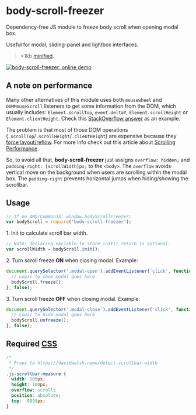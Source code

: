 # body-scroll-freezer

Dependency-free JS module to freeze body scroll when opening modal box.

Useful for modal, sliding-panel and lightbox interfaces.

> <1kb [minified](https://raw.githubusercontent.com/ramonvictor/body-scroll-freezer/master/docs/js/body-scroll-freezer.min.js).

<a href="https://ramonvictor.github.io/body-scroll-freezer/"><img src="https://raw.githubusercontent.com/ramonvictor/body-scroll-freezer/master/docs/assets/online-demo.png" alt="body-scroll-freezer: online demo" /></a>

## A note on performance

Many other alternatives of this module uses both `mousewheel` and `DOMMouseScroll` listeners to get some information from the DOM, which usually includes: `Element.scrollTop`, `event.deltaY`, `Element.scrollHeight` or `Element.clientHeight`. Check this [StackOverflow answer](http://stackoverflow.com/questions/5802467/prevent-scrolling-of-parent-element#answer-16324762) as an example.

The problem is that most of those DOM operations (`.scrollTop`/`.scrollHeight`/`.clientHeight`) are expensive because they [force layout/reflow](https://gist.github.com/paulirish/5d52fb081b3570c81e3a). For more info check out this article about [Scrolling Performance](https://www.html5rocks.com/en/tutorials/speed/scrolling/).

So, to avoid all that, **body-scroll-freezer** just assigns `overflow: hidden;` and `padding-right: [scrollWidth]px;` to the `<body>`.
The `overflow` avoids vertical move on the background when users are scrolling within the modal box. The `padding-right` prevents horizontal jumps when hiding/showing the scrollbar.

## Usage

```js
// If no AMD/CommonJS: window.bodyScrollFreezer;
var bodyScroll = require('body-scroll-freezer'); 
```

1\.  Init to calculate scroll bar width.

```js
// Note: declaring variable to store init() return is optional.
var scrollWidth = bodyScroll.init();
```

2\. Turn scroll freeze **ON** when closing modal. Example:

```js
document.querySelector('.modal-open').addEventListener('click', function() {
  // Logic to show modal goes here
  bodyScroll.freeze();
}, false);
```

3\. Turn scroll freeze **OFF** when closing modal. Example:

```js
document.querySelector('.modal-close').addEventListener('click', function() {
  // Logic to hide modal goes here
  bodyScroll.unfreeze();
}, false);
```

## Required [CSS](/src/body-scroll-freezer.css)

```css
/*
 * Props to https://davidwalsh.name/detect-scrollbar-width
 */
.js-scrollbar-measure {
  width: 100px;
  height: 100px;
  overflow: scroll;
  position: absolute;
  top: -9999px;
}
```

